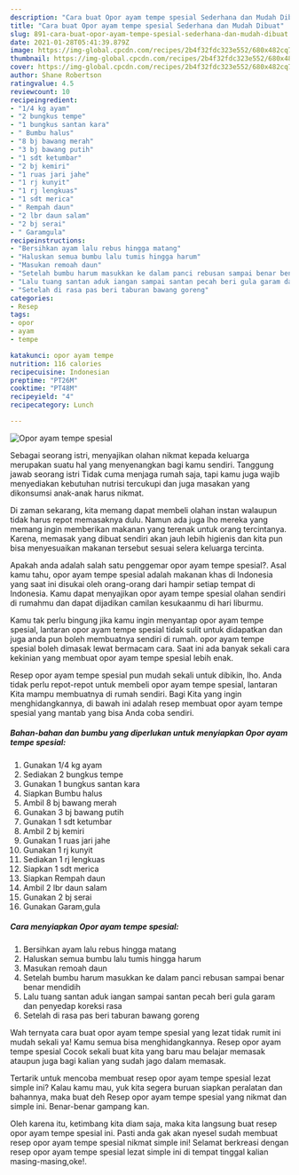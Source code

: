 ```yaml
---
description: "Cara buat Opor ayam tempe spesial Sederhana dan Mudah Dibuat"
title: "Cara buat Opor ayam tempe spesial Sederhana dan Mudah Dibuat"
slug: 891-cara-buat-opor-ayam-tempe-spesial-sederhana-dan-mudah-dibuat
date: 2021-01-28T05:41:39.879Z
image: https://img-global.cpcdn.com/recipes/2b4f32fdc323e552/680x482cq70/opor-ayam-tempe-spesial-foto-resep-utama.jpg
thumbnail: https://img-global.cpcdn.com/recipes/2b4f32fdc323e552/680x482cq70/opor-ayam-tempe-spesial-foto-resep-utama.jpg
cover: https://img-global.cpcdn.com/recipes/2b4f32fdc323e552/680x482cq70/opor-ayam-tempe-spesial-foto-resep-utama.jpg
author: Shane Robertson
ratingvalue: 4.5
reviewcount: 10
recipeingredient:
- "1/4 kg ayam"
- "2 bungkus tempe"
- "1 bungkus santan kara"
- " Bumbu halus"
- "8 bj bawang merah"
- "3 bj bawang putih"
- "1 sdt ketumbar"
- "2 bj kemiri"
- "1 ruas jari jahe"
- "1 rj kunyit"
- "1 rj lengkuas"
- "1 sdt merica"
- " Rempah daun"
- "2 lbr daun salam"
- "2 bj serai"
- " Garamgula"
recipeinstructions:
- "Bersihkan ayam lalu rebus hingga matang"
- "Haluskan semua bumbu lalu tumis hingga harum"
- "Masukan remoah daun"
- "Setelah bumbu harum masukkan ke dalam panci rebusan sampai benar benar mendidih"
- "Lalu tuang santan aduk iangan sampai santan pecah beri gula garam dan penyedap koreksi rasa"
- "Setelah di rasa pas beri taburan bawang goreng"
categories:
- Resep
tags:
- opor
- ayam
- tempe

katakunci: opor ayam tempe 
nutrition: 116 calories
recipecuisine: Indonesian
preptime: "PT26M"
cooktime: "PT48M"
recipeyield: "4"
recipecategory: Lunch

---
```



![Opor ayam tempe spesial](https://img-global.cpcdn.com/recipes/2b4f32fdc323e552/680x482cq70/opor-ayam-tempe-spesial-foto-resep-utama.jpg)

Sebagai seorang istri, menyajikan olahan nikmat kepada keluarga merupakan suatu hal yang menyenangkan bagi kamu sendiri. Tanggung jawab seorang istri Tidak cuma menjaga rumah saja, tapi kamu juga wajib menyediakan kebutuhan nutrisi tercukupi dan juga masakan yang dikonsumsi anak-anak harus nikmat.

Di zaman  sekarang, kita memang dapat membeli olahan instan walaupun tidak harus repot memasaknya dulu. Namun ada juga lho mereka yang memang ingin memberikan makanan yang terenak untuk orang tercintanya. Karena, memasak yang dibuat sendiri akan jauh lebih higienis dan kita pun bisa menyesuaikan makanan tersebut sesuai selera keluarga tercinta. 



Apakah anda adalah salah satu penggemar opor ayam tempe spesial?. Asal kamu tahu, opor ayam tempe spesial adalah makanan khas di Indonesia yang saat ini disukai oleh orang-orang dari hampir setiap tempat di Indonesia. Kamu dapat menyajikan opor ayam tempe spesial olahan sendiri di rumahmu dan dapat dijadikan camilan kesukaanmu di hari liburmu.

Kamu tak perlu bingung jika kamu ingin menyantap opor ayam tempe spesial, lantaran opor ayam tempe spesial tidak sulit untuk didapatkan dan juga anda pun boleh membuatnya sendiri di rumah. opor ayam tempe spesial boleh dimasak lewat bermacam cara. Saat ini ada banyak sekali cara kekinian yang membuat opor ayam tempe spesial lebih enak.

Resep opor ayam tempe spesial pun mudah sekali untuk dibikin, lho. Anda tidak perlu repot-repot untuk membeli opor ayam tempe spesial, lantaran Kita mampu membuatnya di rumah sendiri. Bagi Kita yang ingin menghidangkannya, di bawah ini adalah resep membuat opor ayam tempe spesial yang mantab yang bisa Anda coba sendiri.

<!--inarticleads1-->

##### Bahan-bahan dan bumbu yang diperlukan untuk menyiapkan Opor ayam tempe spesial:

1. Gunakan 1/4 kg ayam
1. Sediakan 2 bungkus tempe
1. Gunakan 1 bungkus santan kara
1. Siapkan  Bumbu halus
1. Ambil 8 bj bawang merah
1. Gunakan 3 bj bawang putih
1. Gunakan 1 sdt ketumbar
1. Ambil 2 bj kemiri
1. Gunakan 1 ruas jari jahe
1. Gunakan 1 rj kunyit
1. Sediakan 1 rj lengkuas
1. Siapkan 1 sdt merica
1. Siapkan  Rempah daun
1. Ambil 2 lbr daun salam
1. Gunakan 2 bj serai
1. Gunakan  Garam,gula




<!--inarticleads2-->

##### Cara menyiapkan Opor ayam tempe spesial:

1. Bersihkan ayam lalu rebus hingga matang
1. Haluskan semua bumbu lalu tumis hingga harum
1. Masukan remoah daun
1. Setelah bumbu harum masukkan ke dalam panci rebusan sampai benar benar mendidih
1. Lalu tuang santan aduk iangan sampai santan pecah beri gula garam dan penyedap koreksi rasa
1. Setelah di rasa pas beri taburan bawang goreng




Wah ternyata cara buat opor ayam tempe spesial yang lezat tidak rumit ini mudah sekali ya! Kamu semua bisa menghidangkannya. Resep opor ayam tempe spesial Cocok sekali buat kita yang baru mau belajar memasak ataupun juga bagi kalian yang sudah jago dalam memasak.

Tertarik untuk mencoba membuat resep opor ayam tempe spesial lezat simple ini? Kalau kamu mau, yuk kita segera buruan siapkan peralatan dan bahannya, maka buat deh Resep opor ayam tempe spesial yang nikmat dan simple ini. Benar-benar gampang kan. 

Oleh karena itu, ketimbang kita diam saja, maka kita langsung buat resep opor ayam tempe spesial ini. Pasti anda gak akan nyesel sudah membuat resep opor ayam tempe spesial nikmat simple ini! Selamat berkreasi dengan resep opor ayam tempe spesial lezat simple ini di tempat tinggal kalian masing-masing,oke!.

